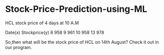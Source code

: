 # Stock-Price-Prediction-using-ML
HCL stock price of 4 days at 10 A.M

Date(x)     Stockprice(y)
8           958
9	    961
10	    958
13	    978

So,then what will be the stock price of HCL on 14th August?
Check it out in our program.
